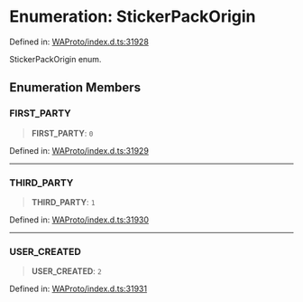 # Enumeration: StickerPackOrigin

Defined in: [WAProto/index.d.ts:31928](https://github.com/Fokusdotid/Baileys/blob/deec6cc75a88a82eaeedf16b76aa9218b2c772e3/WAProto/index.d.ts#L31928)

StickerPackOrigin enum.

## Enumeration Members

### FIRST\_PARTY

> **FIRST\_PARTY**: `0`

Defined in: [WAProto/index.d.ts:31929](https://github.com/Fokusdotid/Baileys/blob/deec6cc75a88a82eaeedf16b76aa9218b2c772e3/WAProto/index.d.ts#L31929)

***

### THIRD\_PARTY

> **THIRD\_PARTY**: `1`

Defined in: [WAProto/index.d.ts:31930](https://github.com/Fokusdotid/Baileys/blob/deec6cc75a88a82eaeedf16b76aa9218b2c772e3/WAProto/index.d.ts#L31930)

***

### USER\_CREATED

> **USER\_CREATED**: `2`

Defined in: [WAProto/index.d.ts:31931](https://github.com/Fokusdotid/Baileys/blob/deec6cc75a88a82eaeedf16b76aa9218b2c772e3/WAProto/index.d.ts#L31931)
